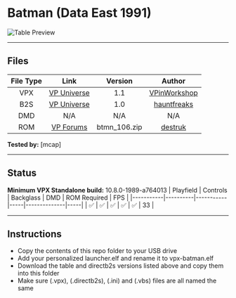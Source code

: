 # Batman (Data East 1991)

![Table Preview](https://vpuniverse.com/screenshots/monthly_2021_09/batman-de_cab2.jpg.b87340f22eedb4a7a448e93bd777d783.jpg)

---

## Files
| File Type | Link | Version | Author |
|:---------:|:----:|:-------:|:------:|
| VPX | [VP Universe](https://vpuniverse.com/files/file/7502-batman-data-east-1991-vpw/) | 1.1 | [VPinWorkshop](https://vpuniverse.com/profile/40692-vpinworkshop/) |
| B2S | [VP Universe](https://vpuniverse.com/files/file/13523-batman-data-east-1991-b2s-with-full-dmd/) | 1.0 | [hauntfreaks](https://vpuniverse.com/profile/5216-hauntfreaks/) |
| DMD | N/A | N/A | N/A |
| ROM | [VP Forums](https://www.vpforums.org/index.php?app=downloads&showfile=832) | btmn_106.zip | [destruk](https://www.vpforums.org/index.php?showuser=5) |

**Tested by:** [mcap]

---

## Status 
**Minimum VPX Standalone build:** 10.8.0-1989-a764013
| Playfield | Controls | Backglass | DMD | ROM Required | FPS | 
|-----------|----------|-----------|-----|--------------|-----|
| :white_check_mark: | :white_check_mark: | :white_check_mark: | :white_check_mark: | :white_check_mark: | 33 |

---

## Instructions
- Copy the contents of this repo folder to your USB drive
- Add your personalized launcher.elf and rename it to vpx-batman.elf
- Download the table and directb2s versions listed above and copy them into this folder
- Make sure (.vpx), (.directb2s), (.ini) and (.vbs) files are all named the same
